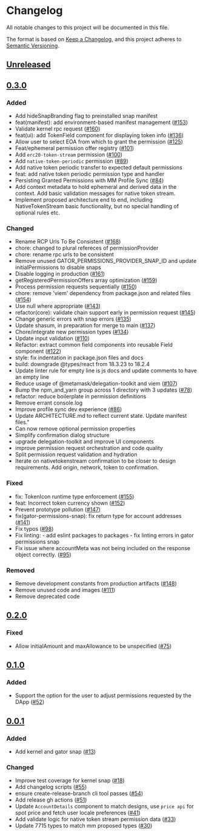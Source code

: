 # Changelog

All notable changes to this project will be documented in this file.

The format is based on [Keep a Changelog](https://keepachangelog.com/en/1.0.0/),
and this project adheres to [Semantic Versioning](https://semver.org/spec/v2.0.0.html).

## [Unreleased]

## [0.3.0]

### Added

- Add hideSnapBranding flag to preinstalled snap manifest
- feat(manifest): add environment-based manifest management ([#153](https://github.com/MetaMask/snap-7715-permissions/pull/153))
- Validate kernel rpc request ([#160](https://github.com/MetaMask/snap-7715-permissions/pull/160))
- feat(ui): add TokenField component for displaying token info ([#136](https://github.com/MetaMask/snap-7715-permissions/pull/136))
- Allow user to select EOA from which to grant the permission ([#125](https://github.com/MetaMask/snap-7715-permissions/pull/125))
- Feat/ephemeral permission offer registry ([#101](https://github.com/MetaMask/snap-7715-permissions/pull/101))
- Add `erc20-token-stream` permission ([#100](https://github.com/MetaMask/snap-7715-permissions/pull/100))
- Add `native-token-periodic` permission ([#89](https://github.com/MetaMask/snap-7715-permissions/pull/89))
- Add native token periodic transfer to expected default permissions
- feat: add native token periodic permission type and handler
- Persisting Granted Permissions with MM Profile Sync ([#84](https://github.com/MetaMask/snap-7715-permissions/pull/84))
- Add context metadata to hold ephemeral and derived data in the context. Add basic validation messages for native token stream.
- Implement proposed architecture end to end, including NativeTokenStream basic functionality, but no special handling of optional rules etc.

### Changed

- Rename RCP Urls To Be Consistent ([#168](https://github.com/MetaMask/snap-7715-permissions/pull/168))
- chore: changed to plural refereces of permissionProvider
- chore: rename rpc urls to be consistent
- Remove unused GATOR_PERMISSIONS_PROVIDER_SNAP_ID and update initialPermissions to disable snaps
- Disable logging in production ([#161](https://github.com/MetaMask/snap-7715-permissions/pull/161))
- getRegisteredPermissionOffers array optimization ([#159](https://github.com/MetaMask/snap-7715-permissions/pull/159))
- Process permission requests sequentially ([#150](https://github.com/MetaMask/snap-7715-permissions/pull/150))
- chore: remove 'viem' dependency from package.json and related files ([#154](https://github.com/MetaMask/snap-7715-permissions/pull/154))
- Use null where appropriate ([#143](https://github.com/MetaMask/snap-7715-permissions/pull/143))
- refactor(core): validate chain support early in permission request ([#145](https://github.com/MetaMask/snap-7715-permissions/pull/145))
- Change generic errors with snap errors ([#135](https://github.com/MetaMask/snap-7715-permissions/pull/135))
- Update shasum, in preparation for merge to main ([#137](https://github.com/MetaMask/snap-7715-permissions/pull/137))
- Chore/integrate new permission types ([#134](https://github.com/MetaMask/snap-7715-permissions/pull/134))
- Update input validation ([#110](https://github.com/MetaMask/snap-7715-permissions/pull/110))
- Refactor: extract common field components into reusable Field component ([#122](https://github.com/MetaMask/snap-7715-permissions/pull/122))
- style: fix indentation in package.json files and docs
- build: downgrade @types/react from 18.3.23 to 18.2.4
- Update linter rule for empty line is js docs and update comments to have an empty line
- Reduce usage of @metamask/delegation-toolkit and viem ([#107](https://github.com/MetaMask/snap-7715-permissions/pull/107))
- Bump the npm_and_yarn group across 1 directory with 3 updates ([#78](https://github.com/MetaMask/snap-7715-permissions/pull/78))
- refactor: reduce boilerplate in permission definitions
- Remove errant console.log
- Improve profile sync dev experience ([#86](https://github.com/MetaMask/snap-7715-permissions/pull/86))
- Update ARCHITECTURE.md to reflect current state. Update manifest files."
- Can now remove optional permission properties
- Simplify confirmation dialog structure
- upgrade delegation-toolkit and improve UI components
- improve permission request orchestration and code quality
- Split permission request validation and hydration
- Iterate on nativetokenstream confirmation to be closer to design requirements. Add origin, network, token to confirmation.

### Fixed

- fix: TokenIcon runtime type enforcement ([#155](https://github.com/MetaMask/snap-7715-permissions/pull/155))
- feat: Incorrect token currency shown ([#152](https://github.com/MetaMask/snap-7715-permissions/pull/152))
- Prevent prototype pollution ([#147](https://github.com/MetaMask/snap-7715-permissions/pull/147))
- fix(gator-permissions-snap): fix return type for account addresses ([#141](https://github.com/MetaMask/snap-7715-permissions/pull/141))
- Fix typos ([#98](https://github.com/MetaMask/snap-7715-permissions/pull/98))
- Fix linting: - add eslint packages to packages - fix linting errors in gator permissions snap
- Fix issue where accountMeta was not being included on the response object correctly. ([#95](https://github.com/MetaMask/snap-7715-permissions/pull/95))

### Removed

- Remove development constants from production artifacts ([#148](https://github.com/MetaMask/snap-7715-permissions/pull/148))
- Remove unused code and images ([#111](https://github.com/MetaMask/snap-7715-permissions/pull/111))
- Remove deprecated code

## [0.2.0]

### Fixed

- Allow initialAmount and maxAllowance to be unspecified ([#75](https://github.com/MetaMask/snap-7715-permissions/pull/75))

## [0.1.0]

### Added

- Support the option for the user to adjust permissions requested by the DApp ([#52](https://github.com/MetaMask/snap-7715-permissions/pull/52))

## [0.0.1]

### Added

- Add kernel and gator snap ([#13](https://github.com/MetaMask/snap-7715-permissions/pull/13))

### Changed

- Improve test coverage for kernel snap ([#18](https://github.com/MetaMask/snap-7715-permissions/pull/18))
- Add changelog scripts ([#55](https://github.com/MetaMask/snap-7715-permissions/pull/55))
- ensure create-release-branch cli tool passes ([#54](https://github.com/MetaMask/snap-7715-permissions/pull/54))
- Add release gh actions ([#51](https://github.com/MetaMask/snap-7715-permissions/pull/51))
- Update `AccountDetails` component to match designs, use `price api` for spot price and fetch user locale preferences ([#41](https://github.com/MetaMask/snap-7715-permissions/pull/41))
- Add validate logic for native token stream permission data ([#33](https://github.com/MetaMask/snap-7715-permissions/pull/33))
- Update 7715 types to match mm proposed types ([#30](https://github.com/MetaMask/snap-7715-permissions/pull/30))

[Unreleased]: https://github.com/MetaMask/snap-7715-permissions/compare/@metamask/permissions-kernel-snap@0.3.0...HEAD
[0.3.0]: https://github.com/MetaMask/snap-7715-permissions/compare/@metamask/permissions-kernel-snap@0.2.0...@metamask/permissions-kernel-snap@0.3.0
[0.2.0]: https://github.com/MetaMask/snap-7715-permissions/compare/@metamask/permissions-kernel-snap@0.1.0...@metamask/permissions-kernel-snap@0.2.0
[0.1.0]: https://github.com/MetaMask/snap-7715-permissions/compare/@metamask/permissions-kernel-snap@0.0.1...@metamask/permissions-kernel-snap@0.1.0
[0.0.1]: https://github.com/MetaMask/snap-7715-permissions/releases/tag/@metamask/permissions-kernel-snap@0.0.1
